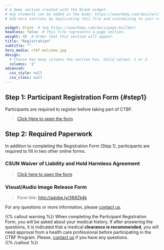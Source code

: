 ```yaml
---
# A Demo section created with the Blank widget.
# Any elements can be added in the body: https://wowchemy.com/docs/writing-markdown-latex/
# Add more sections by duplicating this file and customizing to your requirements.

widget: blank  # See https://wowchemy.com/docs/page-builder/
headless: false  # This file represents a page section.
weight: 40  # Order that this section will appear.
title: "Registration"
subtitle: ""
hero_media: ctbf-welcome.jpg
design:
  # Choose how many columns the section has. Valid values: 1 or 2.
  columns: '2'
advanced:
  css_style: null
  css_class: null
---
```


## Step 1: Participant Registration Form {#step1}

Participants are required to register before taking part of CTBF.

> [Click Here to open the form](https://bit.ly/3q12AGJ) 

## Step 2: Required Paperwork

In addition to completing the Registration Form (Step 1), participants are required to fill in two other online forms.

### CSUN Waiver of Liability and Hold Harmless Agreement

> [Click here to open the form](https://na1.documents.adobe.com/public/esignWidget?wid=CBFCIBAA3AAABLblqZhDSXSfgv25lAxYKhrVpXI0sMIMkdjTjXCiMqrKjV6zMI9qf4ClyIv9S6SZLIvVrIC8*)

### Visual/Audio Image Release Form

> Form link: http://adobe.ly/368Zk4k

For any questions or more information, please [contact us](#contact).

{{% callout warning %}}
When completing the Participant Registration Form, you will be asked about your medical history. If after answering the questions, it is indicated that a medical **clearance is recommended**, you will need approval from a health care professional before participating in the CTBF Program. Please, [contact us](#contact) if you have any questions.  
{{% /callout %}}
